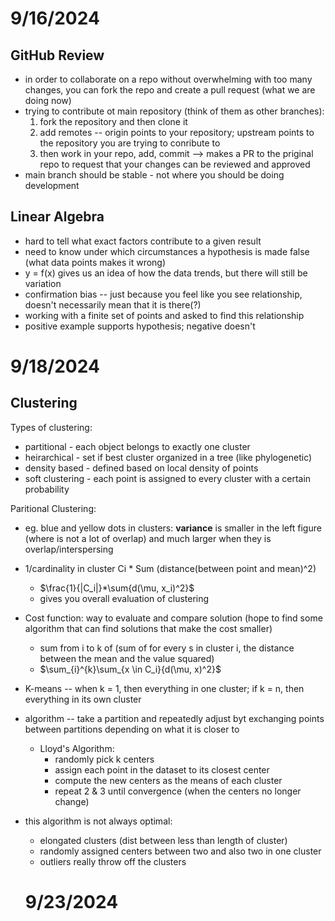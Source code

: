 # 9/16/2024
## GitHub Review 
- in order to collaborate on a repo without overwhelming with too many changes, you can fork the repo and create a pull request (what we are doing now)
- trying to contribute ot main repository (think of them as other branches):
  1. fork the repository and then clone it 
  2. add remotes -- origin points to your repository; upstream points to the repository you are trying to conribute to
  3. then work in your repo, add, commit --> makes a PR to the priginal repo to request that your changes can be reviewed and approved
- main branch should be stable - not where you should be doing development
## Linear Algebra
- hard to tell what exact factors contribute to a given result 
- need to know under which circumstances a hypothesis is made false (what data points makes it wrong)
- y = f(x) gives us an idea of how the data trends, but there will still be variation 
- confirmation bias -- just because you feel like you see relationship, doesn't necessarily mean that it is there(?)
- working with a finite set of points and asked to find this relationship
- positive example supports hypothesis; negative doesn't 


# 9/18/2024
## Clustering
Types of clustering:
- partitional - each object belongs to exactly one cluster 
- heirarchical - set if best cluster organized in a tree (like phylogenetic)
- density based - defined based on local density of points
- soft clustering - each point is assigned to every cluster with a certain probability

Paritional Clustering: 
- eg. blue and yellow dots in clusters: **variance** is smaller in the left figure (where is not a lot of overlap) and much larger when they is overlap/interspersing 
- 1/cardinality in cluster Ci * Sum (distance(between point and mean)^2)
  - $\frac{1}{|C_i|}*\sum{d(\mu, x_i)^2}$
  - gives you overall evaluation of clustering 
- Cost function: way to evaluate and compare solution (hope to find some algorithm that can find solutions that make the cost smaller)
  - sum from i to k of (sum of for every s in cluster i, the distance between the mean and the value squared)
  - $\sum_{i}^{k}\sum_{x \in C_i}{d(\mu, x)^2}$
- K-means -- when k = 1, then everything in one cluster; if k = n, then everything in its own cluster 
- algorithm -- take a partition and repeatedly adjust byt exchanging points between partitions depending on what it is closer to 
  - Lloyd's Algorithm: 
    - randomly pick k centers 
    - assign each point in the dataset to its closest center
    - compute the new centers as the means of each cluster
    - repeat 2 & 3 until convergence (when the centers no longer change)
- this algorithm is not always optimal: 
  - elongated clusters (dist between less than length of cluster)
  - randomly assigned centers between two and also two in one cluster 
  - outliers really throw off the clusters 

  # 9/23/2024
  